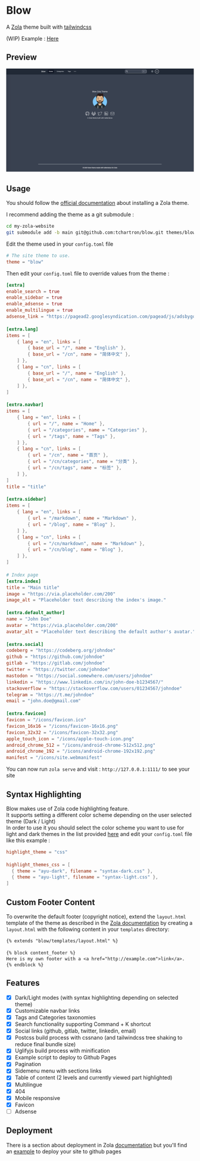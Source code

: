 # Blow

A [Zola](https://www.getzola.org/) theme built with [tailwindcss](https://tailwindcss.com/)

(WIP) Example : [Here](https://tchartron.com)

## Preview

![preview](screenshot.png)

## Usage

You should follow the [official documentation](https://www.getzola.org/documentation/themes/installing-and-using-themes/) about installing a Zola theme.

I recommend adding the theme as a git submodule :

```bash
cd my-zola-website
git submodule add -b main git@github.com:tchartron/blow.git themes/blow
```

Edit the theme used in your `config.toml` file

```toml
# The site theme to use.
theme = "blow"
```

Then edit your `config.toml` file to override values from the theme :

```toml
[extra]
enable_search = true
enable_sidebar = true
enable_adsense = true
enable_multilingue = true
adsense_link = "https://pagead2.googlesyndication.com/pagead/js/adsbygoogle.js?client=myclientid"

[extra.lang]
items = [
    { lang = "en", links = [
        { base_url = "/", name = "English" },
        { base_url = "/cn", name = "简体中文" },
    ] },
    { lang = "cn", links = [
        { base_url = "/", name = "English" },
        { base_url = "/cn", name = "简体中文" },
    ] },
]

[extra.navbar]
items = [
    { lang = "en", links = [
        { url = "/", name = "Home" },
        { url = "/categories", name = "Categories" },
        { url = "/tags", name = "Tags" },
    ] },
    { lang = "cn", links = [
        { url = "/cn", name = "首页" },
        { url = "/cn/categories", name = "分类" },
        { url = "/cn/tags", name = "标签" },
    ] },
]
title = "title"

[extra.sidebar]
items = [
    { lang = "en", links = [
        { url = "/markdown", name = "Markdown" },
        { url = "/blog", name = "Blog" },
    ] },
    { lang = "cn", links = [
        { url = "/cn/markdown", name = "Markdown" },
        { url = "/cn/blog", name = "Blog" },
    ] },
]

# Index page
[extra.index]
title = "Main title"
image = "https://via.placeholder.com/200"
image_alt = "Placeholder text describing the index's image."

[extra.default_author]
name = "John Doe"
avatar = "https://via.placeholder.com/200"
avatar_alt = "Placeholder text describing the default author's avatar."

[extra.social]
codeberg = "https://codeberg.org/johndoe"
github = "https://github.com/johndoe"
gitlab = "https://gitlab.com/johndoe"
twitter = "https://twitter.com/johndoe"
mastodon = "https://social.somewhere.com/users/johndoe"
linkedin = "https://www.linkedin.com/in/john-doe-b1234567/"
stackoverflow = "https://stackoverflow.com/users/01234567/johndoe"
telegram = "https://t.me/johndoe"
email = "john.doe@gmail.com"

[extra.favicon]
favicon = "/icons/favicon.ico"
favicon_16x16 = "/icons/favicon-16x16.png"
favicon_32x32 = "/icons/favicon-32x32.png"
apple_touch_icon = "/icons/apple-touch-icon.png"
android_chrome_512 = "/icons/android-chrome-512x512.png"
android_chrome_192 = "/icons/android-chrome-192x192.png"
manifest = "/icons/site.webmanifest"
```

You can now run `zola serve` and visit : `http://127.0.0.1:1111/` to see your site

## Syntax Highlighting

Blow makes use of Zola code highlighting feature.  
It supports setting a different color scheme depending on the user selected theme (Dark / Light)  
In order to use it you should select the color scheme you want to use for light and dark themes in the list provided [here](https://www.getzola.org/documentation/getting-started/configuration/#syntax-highlighting) and edit your `config.toml` file like this example :

```toml
highlight_theme = "css"

highlight_themes_css = [
  { theme = "ayu-dark", filename = "syntax-dark.css" },
  { theme = "ayu-light", filename = "syntax-light.css" },
]
```

## Custom Footer Content

To overwrite the default footer (copyright notice), extend the `layout.html` template of the theme as described in the [Zola documentation](https://www.getzola.org/documentation/themes/extending-a-theme/#overriding-a-block) by creating a `layout.html` with the following content in your `templates` directory:

```jinja
{% extends "blow/templates/layout.html" %}

{% block content_footer %}
Here is my own footer with a <a href="http://example.com">link</a>.
{% endblock %}
```

## Features

- [x] Dark/Light modes (with syntax highlighting depending on selected theme)
- [x] Customizable navbar links
- [x] Tags and Categories taxonomies
- [x] Search functionality supporting Command + K shortcut
- [x] Social links (github, gitlab, twitter, linkedin, email)
- [x] Postcss build process with cssnano (and tailwindcss tree shaking to reduce final bundle size)
- [x] Uglifyjs build process with minification
- [x] Example script to deploy to Github Pages
- [x] Pagination
- [x] Sidemenu menu with sections links
- [x] Table of content (2 levels and currently viewed part highlighted)
- [x] Multilingue
- [x] 404
- [x] Mobile responsive
- [x] Favicon
- [ ] Adsense

## Deployment

There is a section about deployment in Zola [documentation](https://www.getzola.org/documentation/deployment/overview/) but you'll find an [example](https://github.com/tchartron/blow/blob/main/deploy-github.sh) to deploy your site to github pages
